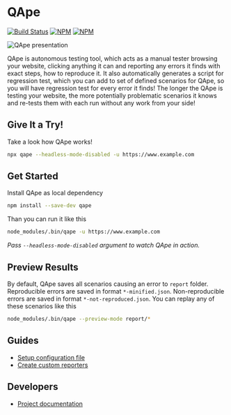# QApe
[![Build Status](https://travis-ci.com/seznam/QApe.svg?branch=master)](https://travis-ci.com/seznam/QApe)
[![NPM](https://img.shields.io/npm/v/qape.svg)](https://nodei.co/npm/qape/)
[![NPM](https://img.shields.io/badge/powered%20by-puppeteer-blue.svg)](https://github.com/GoogleChrome/puppeteer)

![QApe presentation](https://user-images.githubusercontent.com/755134/49812102-f2fca280-fd64-11e8-84de-3a1bac422216.gif)

QApe is autonomous testing tool, which acts as a manual tester browsing your website, clicking anything it can and reporting any errors it finds with exact steps, how to reproduce it. It also automatically generates a script for regression test, which you can add to set of defined scenarios for QApe, so you will have regression test for every error it finds! The longer the QApe is testing your website, the more potentially problematic scenarios it knows and re-tests them with each run without any work from your side!

## Give It a Try!
Take a look how QApe works!

```bash
npx qape --headless-mode-disabled -u https://www.example.com
```

## Get Started
Install QApe as local dependency
```bash
npm install --save-dev qape
```

Than you can run it like this
```bash
node_modules/.bin/qape -u https://www.example.com
```
*Pass `--headless-mode-disabled` argument to watch QApe in action.*

## Preview Results
By default, QApe saves all scenarios causing an error to `report` folder. Reproducible errors are saved in format `*-minified.json`. Non-reproducible errors are saved in format `*-not-reproduced.json`. You can replay any of these scenarios like this
```bash
node_modules/.bin/qape --preview-mode report/*
```

## Guides
- [Setup configuration file](./Config.md)
- [Create custom reporters]('./Reporters.md')

## Developers
- [Project documentation](./devs/documentation.md)
